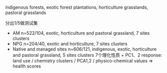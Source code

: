 indigenous forests, exotic forest plantations, horticulture grasslands, pastoral grasslands

分出1/5做测试集
- AM n=522/104, exotic, horticulture and pastoral grassland, 7 sites clusters
- NPG n=204/40, exotic and horticulture, 7 sites clusters
- Native and managed sites n=606/121, indigenous, exotic, horticulture and pastoral grassland, 5 sites clusters
7个理化性质 + PC1、2
response: land use / chemistry clusters / PCA1,2 / physico-chemical values => health scores